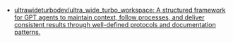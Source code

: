 - [ultrawideturbodev/ultra_wide_turbo_workspace: A structured framework for GPT agents to maintain context, follow processes, and deliver consistent results through well-defined protocols and documentation patterns.](https://github.com/ultrawideturbodev/ultra_wide_turbo_workspace)